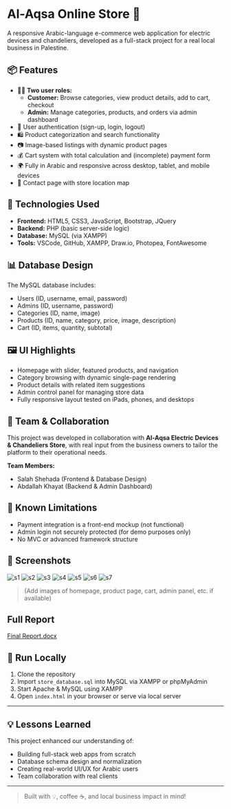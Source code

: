 # Al-Aqsa Online Store 🛒

A responsive Arabic-language e-commerce web application for electric devices and chandeliers, developed as a full-stack project for a real local business in Palestine.

## 📦 Features

- 🧑‍💼 **Two user roles:**
  - **Customer:** Browse categories, view product details, add to cart, checkout
  - **Admin:** Manage categories, products, and orders via admin dashboard
- 🔐 User authentication (sign-up, login, logout)
- 🛍️ Product categorization and search functionality
- 📷 Image-based listings with dynamic product pages
- 💰 Cart system with total calculation and (incomplete) payment form
- 🌍 Fully in Arabic and responsive across desktop, tablet, and mobile devices
- 📍 Contact page with store location map

## 🧰 Technologies Used

- **Frontend:** HTML5, CSS3, JavaScript, Bootstrap, JQuery
- **Backend:** PHP (basic server-side logic)
- **Database:** MySQL (via XAMPP)
- **Tools:** VSCode, GitHub, XAMPP, Draw.io, Photopea, FontAwesome

## 📊 Database Design

The MySQL database includes:
- Users (ID, username, email, password)
- Admins (ID, username, password)
- Categories (ID, name, image)
- Products (ID, name, category, price, image, description)
- Cart (ID, items, quantity, subtotal)

## 🖼️ UI Highlights

- Homepage with slider, featured products, and navigation
- Category browsing with dynamic single-page rendering
- Product details with related item suggestions
- Admin control panel for managing store data
- Fully responsive layout tested on iPads, phones, and desktops

## 🤝 Team & Collaboration

This project was developed in collaboration with **Al-Aqsa Electric Devices & Chandeliers Store**, with real input from the business owners to tailor the platform to their operational needs.

**Team Members:**
- Salah Shehada (Frontend & Database Design)
- Abdallah Khayat (Backend & Admin Dashboard)

## 📝 Known Limitations

- Payment integration is a front-end mockup (not functional)
- Admin login not securely protected (for demo purposes only)
- No MVC or advanced framework structure

## 📍 Screenshots
![s1](https://github.com/user-attachments/assets/3ea3c44a-60e1-47fa-bf03-ea0cd2bf9dcf)
![s2](https://github.com/user-attachments/assets/2c834107-e127-44dd-a67b-c3fee72f1bf6)
![s3](https://github.com/user-attachments/assets/6aa42ece-7f1d-40a8-bc0f-b4f0e2f00e1e)
![s4](https://github.com/user-attachments/assets/883836ea-aabd-4243-aa19-115b76881978)
![s5](https://github.com/user-attachments/assets/882dc376-57f7-4f19-808e-b0f56912ef50)
![s6](https://github.com/user-attachments/assets/9d85d8f3-d289-4010-9ac0-7709e733181d)
![s7](https://github.com/user-attachments/assets/488d79b3-1f95-4cd1-aea1-36ee49da84c4)


> (Add images of homepage, product page, cart, admin panel, etc. if available)
## Full Report 

[Final Report.docx](https://github.com/user-attachments/files/20593243/Final.Report.docx)


## 📁 Run Locally

1. Clone the repository
2. Import `store_database.sql` into MySQL via XAMPP or phpMyAdmin
3. Start Apache & MySQL using XAMPP
4. Open `index.html` in your browser or serve via local server

---

## 💡 Lessons Learned

This project enhanced our understanding of:
- Building full-stack web apps from scratch
- Database schema design and normalization
- Creating real-world UI/UX for Arabic users
- Team collaboration with real clients

---

> Built with 💡, coffee ☕, and local business impact in mind!
